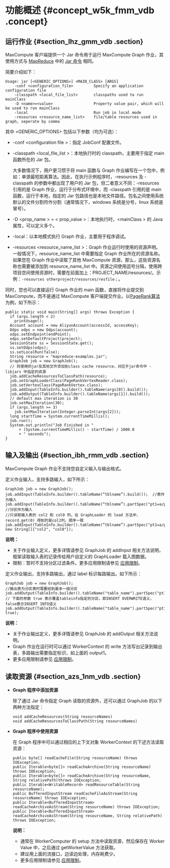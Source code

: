 # 功能概述 {#concept_w5k_fmm_vdb .concept}

## 运行作业 {#section_lhz_gmm_vdb .section}

MaxCompute 客户端提供一个 Jar 命令用于运行 MaxCompute Graph 作业，其使用方式与 [MapReduce](cn.zh-CN/用户指南/MapReduce/概要/MapReduce概述.md) 中的 [Jar 命令](cn.zh-CN/用户指南/MapReduce/功能介绍/作业提交.md) 相同。

简要介绍如下：

```
Usage: jar [<GENERIC_OPTIONS>] <MAIN_CLASS> [ARGS]
    -conf <configuration_file>         Specify an application configuration file
    -classpath <local_file_list>       classpaths used to run mainClass
    -D <name>=<value>                  Property value pair, which will be used to run mainClass
    -local                             Run job in local mode
    -resources <resource_name_list>    file/table resources used in graph, seperate by comma

```

其中 <GENERIC\_OPTIONS\> 包括以下参数（均为可选）：

-   -conf <configuration file \>：指定 JobConf 配置文件。
-   -classpath <local\_file\_list \>：本地执行时的 classpath，主要用于指定 main 函数所在的 Jar 包。

    大多数情况下，用户更习惯于将 main 函数与 Graph 作业编写在一个包中，例如：单源最短距离算法。因此，在执行示例程序时，-resources 及 -classpath 的参数中都出现了用户的 Jar 包，但二者意义不同：-resources 引用的是 Graph 作业，运行于分布式环境中，而 -classpath 引用的是 main 函数，运行于本地，指定的 Jar 包路径也是本地文件路径。包名之间使用系统默认的文件分割符作分割（通常情况下，windows 系统是分号，linux 系统是冒号）。

-   -D <prop\_name \> = < prop\_value \>：本地执行时，<mainClass \> 的 Java 属性，可以定义多个。
-   -local：以本地模式执行 Graph 作业，主要用于程序调试。
-   -resources <resource\_name\_list \>：Graph 作业运行时使用的资源声明。一般情况下，resource\_name\_list 中需要指定 Graph 作业所在的资源名称。如果您在 Graph 作业中读取了其他 MaxCompute 资源，那么，这些资源名称也需要被添加到 resource\_name\_list 中。资源之间使用逗号分隔，使用跨项目空间使用资源时，需要在前面加上：PROJECT\_NAME/resources/。示例：`-resources otherproject/resources/resfile；`。

同时，您也可以直接运行 Graph 作业的 main 函数，直接将作业提交到 MaxCompute，而不是通过 MaxCompute 客户端提交作业。以[PageRank算法](cn.zh-CN/用户指南/图模型/示例程序/PageRank.md) 为例，如下所示：

```
public static void main(String[] args) throws Exception {
  if (args.length < 2)
    printUsage();
  Account account = new AliyunAccount(accessId, accessKey);
  Odps odps = new Odps(account);
  odps.setEndpoint(endPoint);
  odps.setDefaultProject(project);
  SessionState ss = SessionState.get();
  ss.setOdps(odps);
  ss.setLocalRun(false);
  String resource = "mapreduce-examples.jar";
  GraphJob job = new GraphJob();
  // 将使用的jar及其他文件添加到class cache resource，对应于jar命令中 -libjars 中指定的资源
  job.addCacheResourcesToClassPath(resource);
  job.setGraphLoaderClass(PageRankVertexReader.class);
  job.setVertexClass(PageRankVertex.class);
  job.addInput(TableInfo.builder().tableName(args[0]).build());
  job.addOutput(TableInfo.builder().tableName(args[1]).build());
  // default max iteration is 30
  job.setMaxIteration(30);
  if (args.length >= 3)
    job.setMaxIteration(Integer.parseInt(args[2]));
  long startTime = System.currentTimeMillis();
  job.run();
  System.out.println("Job Finished in "
      + (System.currentTimeMillis() - startTime) / 1000.0
      + " seconds");
}
```

## 输入及输出 {#section_ibh_rmm_vdb .section}

MaxCompute Graph 作业不支持您自定义输入与输出格式。

定义作业输入，支持多路输入，如下所示：

```
GraphJob job = new GraphJob();
job.addInput(TableInfo.builder().tableName(“tblname”).build());  //表作为输入
job.addInput(TableInfo.builder().tableName(“tblname”).partSpec("pt1=a/pt2=b").build()); //分区作为输入
//只读取输入表的 col2 和 col0 列，在 GraphLoader 的 load 方法中，record.get(0) 得到的是col2列，顺序一致
job.addInput(TableInfo.builder().tableName(“tblname”).partSpec("pt1=a/pt2=b").build(), new String[]{"col2", "col0"});
```

**说明：** 

-   关于作业输入定义，更多详情请参见 GraphJob 的 addInput 相关方法说明，框架读取输入表的记录传给用户自定义的 GraphLoader 载入图数据。
-   限制：暂时不支持分区过滤条件。更多应用限制请参见 [应用限制](cn.zh-CN/用户指南/图模型/应用限制.md)。

定义作业输出，支持多路输出，通过 label 标识每路输出。如下所示：

```
GraphJob job = new GraphJob();
//输出表为分区表时需要给到最末一级分区
job.addOutput(TableInfo.builder().tableName("table_name").partSpec("pt1=a/pt2=b").build());
// 下面的参数 true 表示覆盖tableinfo指定的分区，即INSERT OVERWRITE语义，false表示INSERT INTO语义
job.addOutput(TableInfo.builder().tableName("table_name").partSpec("pt1=a/pt2=b").lable("output1").build(), true);
```

**说明：** 

-   关于作业输出定义，更多详情请参见 GraphJob 的 addOutput 相关方法说明。
-   Graph 作业在运行时可以通过 WorkerContext 的 write 方法写出记录到输出表，多路输出需要指定标识，如上面的 output1。
-   更多应用限制请参见 [应用限制](cn.zh-CN/用户指南/图模型/应用限制.md)。

## 读取资源 {#section_azs_1nm_vdb .section}

-   **Graph 程序中添加资源**

    除了通过 Jar 命令指定 Graph 读取的资源外，还可以通过 GraphJob 的以下两种方法指定：

    ```
    void addCacheResources(String resourceNames)
    void addCacheResourcesToClassPath(String resourceNames)
    ```

-   **Graph 程序中使用资源**

    在 Graph 程序中可以通过相应的上下文对象 WorkerContext 的下述方法读取资源：

    ```
    public byte[] readCacheFile(String resourceName) throws IOException;
    public Iterable<byte[]> readCacheArchive(String resourceName) throws IOException;
    public Iterable<byte[]> readCacheArchive(String resourceName, String relativePath)throws IOException;
    public Iterable<WritableRecord> readResourceTable(String resourceName);
    public BufferedInputStream readCacheFileAsStream(String resourceName) throws IOException;
    public Iterable<BufferedInputStream> readCacheArchiveAsStream(String resourceName) throws IOException;
    public Iterable<BufferedInputStream> readCacheArchiveAsStream(String resourceName, String relativePath) throws IOException;
    
    ```

    **说明：** 

    -   通常在 WorkerComputer 的 setup 方法中读取资源，然后保存在 Worker Value 中，之后通过 getWorkerValue 方法获取。
    -   建议用上面的流接口，边读边处理，内存耗费少。
    -   更多应用限制请参见 [应用限制](cn.zh-CN/用户指南/图模型/应用限制.md)。

